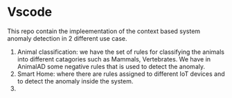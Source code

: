 # Vscode

This repo contain the impleementation of the context based system anomaly detection in 2 different use case. 

1. Animal classification: we have the set of rules for classifying the animals into different catagories such as Mammals, Vertebrates. We have in AnimalAD some negative rules that is used to detect the anomaly.
2. Smart Home: where there are rules assigned to different IoT devices and to detect the anomaly inside the system.  
3. 

